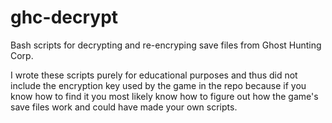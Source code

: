 # ghc-decrypt
Bash scripts for decrypting and re-encryping save files from Ghost Hunting Corp.

I wrote these scripts purely for educational purposes and thus did not include the encryption key used by the game in the repo because if you know how to find it you most likely know how to figure out how the game's save files work and could have made your own scripts.
